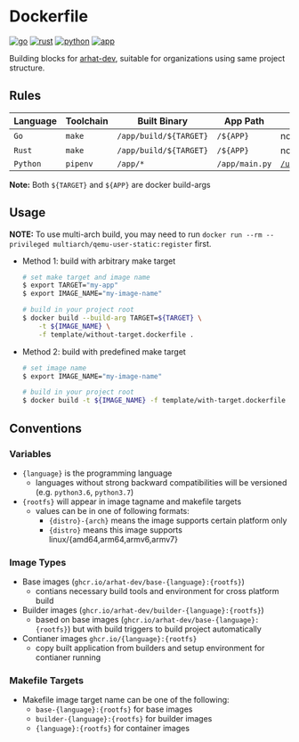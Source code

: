 # Dockerfile

[![go](https://github.com/arhat-dev/dockerfile/workflows/go/badge.svg)](https://github.com/arhat-dev/dockerfile/actions?workflow=go) [![rust](https://github.com/arhat-dev/dockerfile/workflows/rust/badge.svg)](https://github.com/arhat-dev/dockerfile/actions?workflow=rust) [![python](https://github.com/arhat-dev/dockerfile/workflows/python/badge.svg)](https://github.com/arhat-dev/dockerfile/actions?workflow=python) [![app](https://github.com/arhat-dev/dockerfile/workflows/app/badge.svg)](https://github.com/arhat-dev/dockerfile/actions?workflow=app)

Building blocks for [arhat-dev](https://github.com/arhat-dev), suitable for organizations using same project structure.

## Rules

| Language | Toolchain | Built Binary           | App Path       | Entrypoint                                                    |
| -------- | --------- | ---------------------- | -------------- | ------------------------------------------------------------- |
| `Go`     | `make`    | `/app/build/${TARGET}` | `/${APP}`      | none                                                          |
| `Rust`   | `make`    | `/app/build/${TARGET}` | `/${APP}`      | none                                                          |
| `Python` | `pipenv`  | `/app/*`               | `/app/main.py` | [`/usr/local/bin/entrypoint`](./scripts/python/entrypoint.sh) |

__Note:__ Both `${TARGET}` and `${APP}` are docker build-args

## Usage

__NOTE:__ To use multi-arch build, you may need to run `docker run --rm --privileged multiarch/qemu-user-static:register` first.

- Method 1: build with arbitrary make target

    ```bash
    # set make target and image name
    $ export TARGET="my-app"
    $ export IMAGE_NAME="my-image-name"

    # build in your project root
    $ docker build --build-arg TARGET=${TARGET} \
        -t ${IMAGE_NAME} \
        -f template/without-target.dockerfile .
    ```

- Method 2: build with predefined make target

    ```bash
    # set image name
    $ export IMAGE_NAME="my-image-name"

    # build in your project root
    $ docker build -t ${IMAGE_NAME} -f template/with-target.dockerfile
    ```

## Conventions

### Variables

- `{language}` is the programming language
  - languages without strong backward compatibilities will be versioned (e.g. `python3.6`, `python3.7`)
- `{rootfs}` will appear in image tagname and makefile targets
  - values can be in one of following formats:
    - `{distro}-{arch}` means the image supports certain platform only
    - `{distro}` means this image supports linux/{amd64,arm64,armv6,armv7}

### Image Types

- Base images (`ghcr.io/arhat-dev/base-{language}:{rootfs}`)
  - contians necessary build tools and environment for cross platform build
- Builder images (`ghcr.io/arhat-dev/builder-{language}:{rootfs}`)
  - based on base images (`ghcr.io/arhat-dev/base-{language}:{rootfs}`) but with build triggers to build project automatically
- Contianer images `ghcr.io/{language}:{rootfs}`
  - copy built application from builders and setup environment for contianer running

### Makefile Targets

- Makefile image target name can be one of the following:
  - `base-{language}:{rootfs}` for base images
  - `builder-{language}:{rootfs}` for builder images
  - `{language}:{rootfs}` for container images
